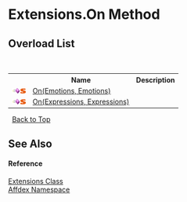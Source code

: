 # Extensions.On Method 
 


## Overload List
&nbsp;<table><tr><th></th><th>Name</th><th>Description</th></tr><tr><td>![Public method](media/pubmethod.gif "Public method")![Static member](media/static.gif "Static member")</td><td><a href="67e0b8ac-d7ca-e8c0-54ec-474589530eb5">On(Emotions, Emotions)</a></td><td /></tr><tr><td>![Public method](media/pubmethod.gif "Public method")![Static member](media/static.gif "Static member")</td><td><a href="451c2e57-76d5-aa87-1cd9-0549ab0151d5">On(Expressions, Expressions)</a></td><td /></tr></table>&nbsp;
<a href="#extensions.on-method">Back to Top</a>

## See Also


#### Reference
<a href="b99f6b5a-650a-9c6b-3b5d-7af8cd63d8cc">Extensions Class</a><br /><a href="b8038333-b12e-8ea1-a2ce-74c8d611fa89">Affdex Namespace</a><br />